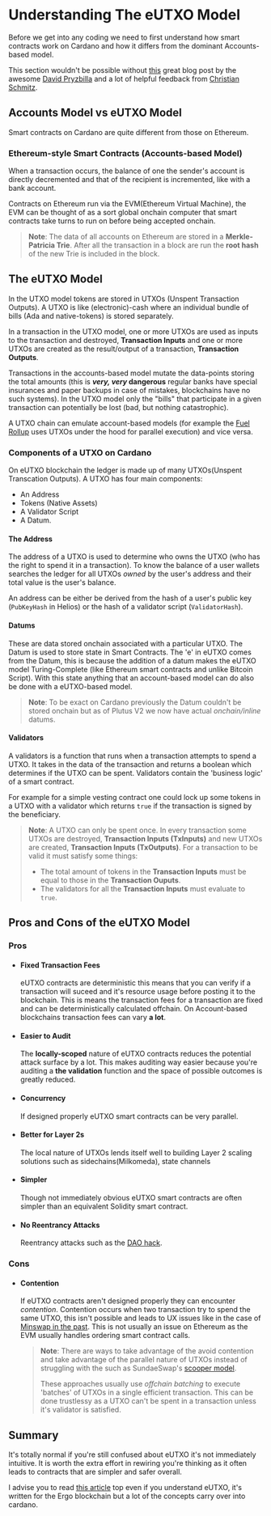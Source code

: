 # Understanding The eUTXO Model

Before we get into any coding we need to first understand how smart contracts work on Cardano
and how it differs from the dominant Accounts-based model.

This section wouldn't be possible without [this](https://dav009.medium.com/learning-ergo-101-blockchain-paradigm-eutxo-c90b0274cf5e) great blog post by the awesome [David Pryzbilla](https://github.com/dav009) and a lot of helpful feedback from [Christian Schmitz](https://github.com/christianschmitz).

## Accounts Model vs eUTXO Model

Smart contracts on Cardano are quite different from those on Ethereum.

### Ethereum-style Smart Contracts (Accounts-based Model)

When a transaction occurs, the balance of one the sender's account is directly decremented and that of the recipient is incremented, like with a bank account.

Contracts on Ethereum run via the EVM(Ethereum Virtual Machine),
the EVM can be thought of as a sort global onchain computer that smart contracts take turns to run on before being accepted onchain.

>**Note**: The data of all accounts on Ethereum are stored in a **Merkle-Patricia Trie**.
>After all the transaction in a block are run the **root hash** of the new Trie is included in the block.

## The eUTXO Model

In the UTXO model tokens are stored in UTXOs (Unspent Transaction Outputs).
A UTXO is like (electronic)-cash where an individual bundle of bills (Ada and native-tokens) is stored separately.

In a transaction in the UTXO model, one or more UTXOs are used as inputs to the transaction and destroyed, **Transaction Inputs** and one or more UTXOs are created as the result/output of a transaction, **Transaction Outputs**.

Transactions in the accounts-based model mutate the data-points storing the total amounts (this is ***very, very* dangerous** regular banks have special insurances and paper backups in case of mistakes, blockchains have no such systems).
In the UTXO model only the "bills" that participate in a given transaction can potentially be lost (bad, but nothing catastrophic).

A UTXO chain can emulate account-based models (for example the [Fuel Rollup](https://fuel.network) uses UTXOs under the hood for parallel execution) and vice versa.

### Components of a UTXO on Cardano

On eUTXO blockchain the ledger is made up of many UTXOs(Unspent Transcation Outputs). A UTXO has four main components:

- An Address
- Tokens (Native Assets)
- A Validator Script
- A Datum.

#### The Address

The address of a UTXO is used to determine who owns the UTXO (who has the right to spend it in a transaction).
To know the balance of a user wallets searches the ledger for all UTXOs *owned* by the user's address and their total value is the user's balance.

An address can be either be derived from the hash of a user's public key (`PubKeyHash` in Helios) or the hash of a validator script (`ValidatorHash`).

#### Datums

These are data stored onchain associated with a particular UTXO.
The Datum is used to store state in Smart Contracts.
The 'e' in eUTXO comes from the Datum, this is because the addition of a datum makes the eUTXO model Turing-Complete (like Ethereum smart contracts and unlike Bitcoin Script).
With this state anything that an account-based model can do also be done with a eUTXO-based model.

>**Note**: To be exact on Cardano previously the Datum couldn't be stored onchain but as of Plutus V2 we now have actual *onchain/inline* datums.

#### Validators

A validators is a function that runs when a transaction attempts to spend a UTXO.
It takes in the data of the transaction and returns a boolean which determines if the UTXO can be spent.
Validators contain the 'business logic' of a smart contract.

For example for a simple vesting contract one could lock up some tokens in a UTXO with a validator which returns `true` if the transaction is signed by the beneficiary.

>**Note**: A UTXO can only be spent once. In every transaction some UTXOs are destroyed,
>**Transaction Inputs (TxInputs)** and new UTXOs are created, **Transaction Inputs (TxOutputs)**.
>For a transaction to be valid it must satisfy some things:
>
> - The total amount of tokens in the **Transaction Inputs** must be equal to those in the **Transaction Ouputs**.
> - The validators for all the **Transaction Inputs** must evaluate to `true`.

## Pros and Cons of the eUTXO Model

### Pros

- #### Fixed Transaction Fees

  eUTXO contracts are deterministic this means that you can verify if a transaction will suceed and it's resource usage before posting it to the blockchain.
  This is means the transaction fees for a transaction are fixed  and can be deterministically calculated offchain.
  On Account-based blockchains transaction fees can vary **a lot**.

- #### Easier to Audit

  The **locally-scoped** nature of eUTXO contracts reduces the potential attack surface by a lot.
  This makes auditing way easier because you're auditing a **the validation** function and the space of possible outcomes is greatly reduced.

- #### Concurrency

  If designed properly eUTXO smart contracts can be very parallel.

- #### Better for Layer 2s

  The local nature of UTXOs lends itself well to building Layer 2 scaling solutions
  such as sidechains(Milkomeda), state channels

- #### Simpler

  Though not immediately obvious eUTXO smart contracts are often simpler than an equivalent Solidity smart contract.

- #### No Reentrancy Attacks

  Reentrancy attacks such as the [DAO hack](https://en.wikipedia.org/wiki/The_DAO_(organization)).

### Cons

- #### Contention

  If eUTXO contracts aren't designed properly they can encounter *contention*.
  Contention occurs when two transaction try to spend the same UTXO,
  this isn't possible and leads to UX issues like in the case of [Minswap in the past]().
  This is not usually an issue on Ethereum as the EVM usually handles ordering smart contract calls.

  >**Note**: There are ways to take advantage of the avoid contention and take advantage of
  > the parallel nature of UTXOs instead of struggling with the such as SundaeSwap's [scooper model]().
  >
  > These approaches usually use *offchain batching* to execute 'batches' of UTXOs in a single efficient transaction.
  > This can be done trustlessy as a UTXO can't be spent in a transaction unless it's validator is satisfied.

## Summary

It's totally normal if you're still confused about eUTXO it's not immediately intuitive.
It is worth the extra effort in rewiring you're thinking as it often leads to contracts that are simpler and safer overall.

I advise you to read [this article](https://dav009.medium.com/learning-ergo-101-blockchain-paradigm-eutxo-c90b0274cf5e) top even if you understand eUTXO, it's written for the Ergo blockchain but a lot of the concepts carry over into cardano.
